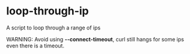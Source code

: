 # loop-through-ip

A script to loop through a range of ips

WARNING: Avoid using <b>--connect-timeout</b>, curl still hangs for some ips even there is a timeout.
